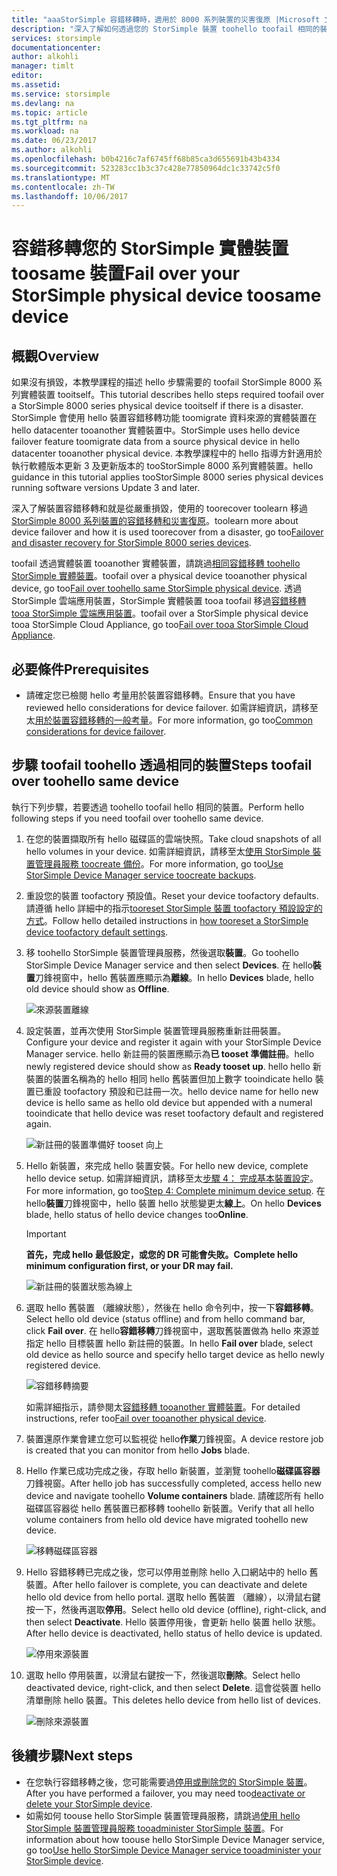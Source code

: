 ```yaml
---
title: "aaaStorSimple 容錯移轉時，適用於 8000 系列裝置的災害復原 |Microsoft 文件"
description: "深入了解如何透過您的 StorSimple 裝置 toohello toofail 相同的裝置。"
services: storsimple
documentationcenter: 
author: alkohli
manager: timlt
editor: 
ms.assetid: 
ms.service: storsimple
ms.devlang: na
ms.topic: article
ms.tgt_pltfrm: na
ms.workload: na
ms.date: 06/23/2017
ms.author: alkohli
ms.openlocfilehash: b0b4216c7af6745ff68b85ca3d655691b43b4334
ms.sourcegitcommit: 523283cc1b3c37c428e77850964dc1c33742c5f0
ms.translationtype: MT
ms.contentlocale: zh-TW
ms.lasthandoff: 10/06/2017
---
```

# <a name="fail-over-your-storsimple-physical-device-toosame-device"></a><span data-ttu-id="d9515-103">容錯移轉您的 StorSimple 實體裝置 toosame 裝置</span><span class="sxs-lookup"><span data-stu-id="d9515-103">Fail over your StorSimple physical device toosame device</span></span>

## <a name="overview"></a><span data-ttu-id="d9515-104">概觀</span><span class="sxs-lookup"><span data-stu-id="d9515-104">Overview</span></span>

<span data-ttu-id="d9515-105">如果沒有損毀，本教學課程的描述 hello 步驟需要的 toofail StorSimple 8000 系列實體裝置 tooitself。</span><span class="sxs-lookup"><span data-stu-id="d9515-105">This tutorial describes hello steps required toofail over a StorSimple 8000 series physical device tooitself if there is a disaster.</span></span> <span data-ttu-id="d9515-106">StorSimple 會使用 hello 裝置容錯移轉功能 toomigrate 資料來源的實體裝置在 hello datacenter tooanother 實體裝置中。</span><span class="sxs-lookup"><span data-stu-id="d9515-106">StorSimple uses hello device failover feature toomigrate data from a source physical device in hello datacenter tooanother physical device.</span></span> <span data-ttu-id="d9515-107">本教學課程中的 hello 指導方針適用於執行軟體版本更新 3 及更新版本的 tooStorSimple 8000 系列實體裝置。</span><span class="sxs-lookup"><span data-stu-id="d9515-107">hello guidance in this tutorial applies tooStorSimple 8000 series physical devices running software versions Update 3 and later.</span></span>

<span data-ttu-id="d9515-108">深入了解裝置容錯移轉和就是從嚴重損毀，使用的 toorecover toolearn 移過[StorSimple 8000 系列裝置的容錯移轉和災害復原](storsimple-8000-device-failover-disaster-recovery.md)。</span><span class="sxs-lookup"><span data-stu-id="d9515-108">toolearn more about device failover and how it is used toorecover from a disaster, go too[Failover and disaster recovery for StorSimple 8000 series devices](storsimple-8000-device-failover-disaster-recovery.md).</span></span>

<span data-ttu-id="d9515-109">toofail 透過實體裝置 tooanother 實體裝置，請跳過[相同容錯移轉 toohello StorSimple 實體裝置](storsimple-8000-device-failover-physical-device.md)。</span><span class="sxs-lookup"><span data-stu-id="d9515-109">toofail over a physical device tooanother physical device, go too[Fail over toohello same StorSimple physical device](storsimple-8000-device-failover-physical-device.md).</span></span> <span data-ttu-id="d9515-110">透過 StorSimple 雲端應用裝置，StorSimple 實體裝置 tooa toofail 移過[容錯移轉 tooa StorSimple 雲端應用裝置](storsimple-8000-device-failover-cloud-appliance.md)。</span><span class="sxs-lookup"><span data-stu-id="d9515-110">toofail over a StorSimple physical device tooa StorSimple Cloud Appliance, go too[Fail over tooa StorSimple Cloud Appliance](storsimple-8000-device-failover-cloud-appliance.md).</span></span>


## <a name="prerequisites"></a><span data-ttu-id="d9515-111">必要條件</span><span class="sxs-lookup"><span data-stu-id="d9515-111">Prerequisites</span></span>

- <span data-ttu-id="d9515-112">請確定您已檢閱 hello 考量用於裝置容錯移轉。</span><span class="sxs-lookup"><span data-stu-id="d9515-112">Ensure that you have reviewed hello considerations for device failover.</span></span> <span data-ttu-id="d9515-113">如需詳細資訊，請移至太[用於裝置容錯移轉的一般考量](storsimple-8000-device-failover-disaster-recovery.md)。</span><span class="sxs-lookup"><span data-stu-id="d9515-113">For more information, go too[Common considerations for device failover](storsimple-8000-device-failover-disaster-recovery.md).</span></span>


## <a name="steps-toofail-over-toohello-same-device"></a><span data-ttu-id="d9515-114">步驟 toofail toohello 透過相同的裝置</span><span class="sxs-lookup"><span data-stu-id="d9515-114">Steps toofail over toohello same device</span></span>

<span data-ttu-id="d9515-115">執行下列步驟，若要透過 toohello toofail hello 相同的裝置。</span><span class="sxs-lookup"><span data-stu-id="d9515-115">Perform hello following steps if you need toofail over toohello same device.</span></span>

1. <span data-ttu-id="d9515-116">在您的裝置擷取所有 hello 磁碟區的雲端快照。</span><span class="sxs-lookup"><span data-stu-id="d9515-116">Take cloud snapshots of all hello volumes in your device.</span></span> <span data-ttu-id="d9515-117">如需詳細資訊，請移至太[使用 StorSimple 裝置管理員服務 toocreate 備份](storsimple-8000-manage-backup-policies-u2.md)。</span><span class="sxs-lookup"><span data-stu-id="d9515-117">For more information, go too[Use StorSimple Device Manager service toocreate backups](storsimple-8000-manage-backup-policies-u2.md).</span></span>
2. <span data-ttu-id="d9515-118">重設您的裝置 toofactory 預設值。</span><span class="sxs-lookup"><span data-stu-id="d9515-118">Reset your device toofactory defaults.</span></span> <span data-ttu-id="d9515-119">請遵循 hello 詳細中的指示[tooreset StorSimple 裝置 toofactory 預設設定的方式](storsimple-8000-manage-device-controller.md#reset-the-device-to-factory-default-settings)。</span><span class="sxs-lookup"><span data-stu-id="d9515-119">Follow hello detailed instructions in [how tooreset a StorSimple device toofactory default settings](storsimple-8000-manage-device-controller.md#reset-the-device-to-factory-default-settings).</span></span>
3. <span data-ttu-id="d9515-120">移 toohello StorSimple 裝置管理員服務，然後選取**裝置**。</span><span class="sxs-lookup"><span data-stu-id="d9515-120">Go toohello StorSimple Device Manager service and then select **Devices**.</span></span> <span data-ttu-id="d9515-121">在 hello**裝置**刀鋒視窗中，hello 舊裝置應顯示為**離線**。</span><span class="sxs-lookup"><span data-stu-id="d9515-121">In hello **Devices** blade, hello old device should show as **Offline**.</span></span>

    ![來源裝置離線](./media/storsimple-8000-device-failover-disaster-recovery/failover-single-dev2.png)

4. <span data-ttu-id="d9515-123">設定裝置，並再次使用 StorSimple 裝置管理員服務重新註冊裝置。</span><span class="sxs-lookup"><span data-stu-id="d9515-123">Configure your device and register it again with your StorSimple Device Manager service.</span></span> <span data-ttu-id="d9515-124">hello 新註冊的裝置應顯示為**已 tooset 準備註冊**。</span><span class="sxs-lookup"><span data-stu-id="d9515-124">hello newly registered device should show as **Ready tooset up**.</span></span> <span data-ttu-id="d9515-125">hello hello 新裝置的裝置名稱為的 hello 相同 hello 舊裝置但加上數字 tooindicate hello 裝置已重設 toofactory 預設和已註冊一次。</span><span class="sxs-lookup"><span data-stu-id="d9515-125">hello device name for hello new device is hello same as hello old device but appended with a numeral tooindicate that hello device was reset toofactory default and registered again.</span></span>

    ![新註冊的裝置準備好 tooset 向上](./media/storsimple-8000-device-failover-disaster-recovery/failover-single-dev3.png)
5. <span data-ttu-id="d9515-127">Hello 新裝置，來完成 hello 裝置安裝。</span><span class="sxs-lookup"><span data-stu-id="d9515-127">For hello new device, complete hello device setup.</span></span> <span data-ttu-id="d9515-128">如需詳細資訊，請移至太[步驟 4： 完成基本裝置設定](storsimple-8000-deployment-walkthrough-u2.md#step-4-complete-minimum-device-setup)。</span><span class="sxs-lookup"><span data-stu-id="d9515-128">For more information, go too[Step 4: Complete minimum device setup](storsimple-8000-deployment-walkthrough-u2.md#step-4-complete-minimum-device-setup).</span></span> <span data-ttu-id="d9515-129">在 hello**裝置**刀鋒視窗中，hello 裝置 hello 狀態變更太**線上**。</span><span class="sxs-lookup"><span data-stu-id="d9515-129">On hello **Devices** blade, hello status of hello device changes too**Online**.</span></span>

   > [!IMPORTANT]
   > <span data-ttu-id="d9515-130">**首先，完成 hello 最低設定，或您的 DR 可能會失敗。**</span><span class="sxs-lookup"><span data-stu-id="d9515-130">**Complete hello minimum configuration first, or your DR may fail.**</span></span>

    ![新註冊的裝置狀態為線上](./media/storsimple-8000-device-failover-disaster-recovery/failover-single-dev7.png)

6. <span data-ttu-id="d9515-132">選取 hello 舊裝置 （離線狀態），然後在 hello 命令列中，按一下**容錯移轉**。</span><span class="sxs-lookup"><span data-stu-id="d9515-132">Select hello old device (status offline) and from hello command bar, click **Fail over**.</span></span> <span data-ttu-id="d9515-133">在 hello**容錯移轉**刀鋒視窗中，選取舊裝置做為 hello 來源並指定 hello 目標裝置 hello 新註冊的裝置。</span><span class="sxs-lookup"><span data-stu-id="d9515-133">In hello **Fail over** blade, select old device as hello source and specify hello target device as hello newly registered device.</span></span>

    ![容錯移轉摘要](./media/storsimple-8000-device-failover-disaster-recovery/failover-single-dev11.png)

    <span data-ttu-id="d9515-135">如需詳細指示，請參閱太[容錯移轉 tooanother 實體裝置](#fail-over-to-another-physical-device)。</span><span class="sxs-lookup"><span data-stu-id="d9515-135">For detailed instructions, refer too[Fail over tooanother physical device](#fail-over-to-another-physical-device).</span></span>

7. <span data-ttu-id="d9515-136">裝置還原作業會建立您可以監視從 hello**作業**刀鋒視窗。</span><span class="sxs-lookup"><span data-stu-id="d9515-136">A device restore job is created that you can monitor from hello **Jobs** blade.</span></span>

8. <span data-ttu-id="d9515-137">Hello 作業已成功完成之後，存取 hello 新裝置，並瀏覽 toohello**磁碟區容器**刀鋒視窗。</span><span class="sxs-lookup"><span data-stu-id="d9515-137">After hello job has successfully completed, access hello new device and navigate toohello **Volume containers** blade.</span></span> <span data-ttu-id="d9515-138">請確認所有 hello 磁碟區容器從 hello 舊裝置已都移轉 toohello 新裝置。</span><span class="sxs-lookup"><span data-stu-id="d9515-138">Verify that all hello volume containers from hello old device have migrated toohello new device.</span></span>

   ![移轉磁碟區容器](./media/storsimple-8000-device-failover-disaster-recovery/failover-single-dev13.png)

9. <span data-ttu-id="d9515-140">Hello 容錯移轉已完成之後，您可以停用並刪除 hello 入口網站中的 hello 舊裝置。</span><span class="sxs-lookup"><span data-stu-id="d9515-140">After hello failover is complete, you can deactivate and delete hello old device from hello portal.</span></span> <span data-ttu-id="d9515-141">選取 hello 舊裝置 （離線），以滑鼠右鍵按一下，然後再選取**停用**。</span><span class="sxs-lookup"><span data-stu-id="d9515-141">Select hello old device (offline), right-click, and then select **Deactivate**.</span></span> <span data-ttu-id="d9515-142">Hello 裝置停用後，會更新 hello 裝置 hello 狀態。</span><span class="sxs-lookup"><span data-stu-id="d9515-142">After hello device is deactivated, hello status of hello device is updated.</span></span>

     ![停用來源裝置](./media/storsimple-8000-device-failover-disaster-recovery/failover-single-dev14.png)

10. <span data-ttu-id="d9515-144">選取 hello 停用裝置，以滑鼠右鍵按一下，然後選取**刪除**。</span><span class="sxs-lookup"><span data-stu-id="d9515-144">Select hello deactivated device, right-click, and then select **Delete**.</span></span> <span data-ttu-id="d9515-145">這會從裝置 hello 清單刪除 hello 裝置。</span><span class="sxs-lookup"><span data-stu-id="d9515-145">This deletes hello device from hello list of devices.</span></span>

    ![刪除來源裝置](./media/storsimple-8000-device-failover-disaster-recovery/failover-single-dev15.png)



## <a name="next-steps"></a><span data-ttu-id="d9515-147">後續步驟</span><span class="sxs-lookup"><span data-stu-id="d9515-147">Next steps</span></span>

* <span data-ttu-id="d9515-148">在您執行容錯移轉之後，您可能需要過[停用或刪除您的 StorSimple 裝置](storsimple-8000-deactivate-and-delete-device.md)。</span><span class="sxs-lookup"><span data-stu-id="d9515-148">After you have performed a failover, you may need too[deactivate or delete your StorSimple device](storsimple-8000-deactivate-and-delete-device.md).</span></span>
* <span data-ttu-id="d9515-149">如需如何 toouse hello StorSimple 裝置管理員服務，請跳過[使用 hello StorSimple 裝置管理員服務 tooadminister StorSimple 裝置](storsimple-8000-manager-service-administration.md)。</span><span class="sxs-lookup"><span data-stu-id="d9515-149">For information about how toouse hello StorSimple Device Manager service, go too[Use hello StorSimple Device Manager service tooadminister your StorSimple device](storsimple-8000-manager-service-administration.md).</span></span>

